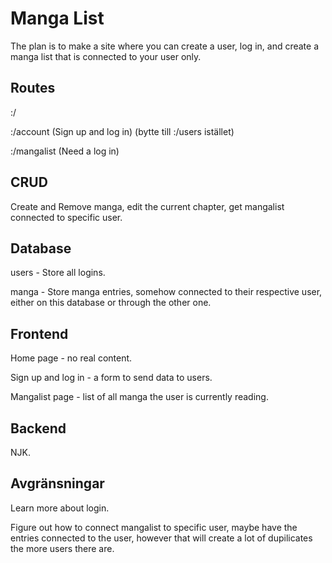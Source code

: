 # Manga List
The plan is to make a site where you can create a user, log in, and create a manga list that is connected to your user only.

## Routes
:/

:/account (Sign up and log in) (bytte till :/users istället)

:/mangalist (Need a log in)

## CRUD
Create and Remove manga, edit the current chapter, get mangalist connected to specific user.

## Database
users - Store all logins.

manga - Store manga entries, somehow connected to their respective user, either on this database or through the other one.

## Frontend
Home page - no real content.

Sign up and log in - a form to send data to users.

Mangalist page - list of all manga the user is currently reading.

## Backend
NJK.

## Avgränsningar
Learn more about login.

Figure out how to connect mangalist to specific user, maybe have the entries connected to the user, however that will create a lot of dupilicates the more users there are.



